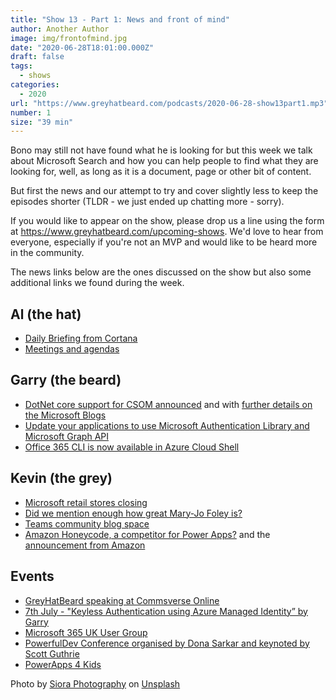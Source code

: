 ```yaml
---
title: "Show 13 - Part 1: News and front of mind"
author: Another Author
image: img/frontofmind.jpg
date: "2020-06-28T18:01:00.000Z"
draft: false
tags: 
  - shows
categories:
  - 2020
url: "https://www.greyhatbeard.com/podcasts/2020-06-28-show13part1.mp3"
number: 1
size: "39 min"
---
```


Bono may still not have found what he is looking for but this week we talk about Microsoft Search and how you can help people to find what they are looking for, well, as long as it is a document, page or other bit of content.

But first the news and our attempt to try and cover slightly less to keep the episodes shorter (TLDR - we just ended up chatting more - sorry).

<!--
<iframe src="https://open.spotify.com/embed-podcast/episode/3yLXjRsGxcQB7xTGECmKYz" width="100%" height="232" frameborder="0" allowtransparency="true" allow="encrypted-media"></iframe>
-->
If you would like to appear on the show, please drop us a line using the form at https://www.greyhatbeard.com/upcoming-shows. We'd love to hear from everyone, especially if you're not an MVP and would like to be heard more in the community.

The news links below are the ones discussed on the show but also some additional links we found during the week.

## Al (the hat)
- [Daily Briefing from Cortana](https://docs.microsoft.com/en-us/briefing/be-overview)
- [Meetings and agendas](https://blog.eardley.org.uk/2020/06/meeting-agendas-essential-or-optional/)


## Garry (the beard)
- [DotNet core support for CSOM announced](https://twitter.com/Microsoft365Dev/status/1275767384222109696) and with [further details on the Microsoft Blogs](https://developer.microsoft.com/en-us/microsoft-365/blogs/net-standard-version-of-sharepoint-online-csom-apis/)
- [Update your applications to use Microsoft Authentication Library and Microsoft Graph API](https://techcommunity.microsoft.com/t5/azure-active-directory-identity/update-your-applications-to-use-microsoft-authentication-library/ba-p/1257363)
- [Office 365 CLI is now available in Azure Cloud Shell](https://twitter.com/jsnover/status/1276138836217573376)

## Kevin (the grey)
- [Microsoft retail stores closing](https://www.zdnet.com/google-amp/article/microsoft-is-closing-its-physical-retail-stores/?__twitter_impression=true)
- [Did we mention enough how great Mary-Jo Foley is?](https://www.zdnet.com/meet-the-team/us/mary-jo-foley)
- [Teams community blog space](https://techcommunity.microsoft.com/t5/microsoft-teams-community-blog/welcome-to-the-microsoft-teams-community-blog-space/ba-p/1485088)
- [Amazon Honeycode, a competitor for Power Apps?](https://www.businessinsider.com/amazon-launches-honeycode-aws-build-apps-without-coding-2020-6?amp&r=US&IR=T&__twitter_impression=true) and the [announcement from Amazon](https://aws.amazon.com/blogs/aws/introducing-amazon-honeycode-build-web-mobile-apps-without-writing-code/)

## Events
- [GreyHatBeard speaking at Commsverse Online](https://online.commsverse.com/presentations/the-etiquette-of-teams-panel-session/)
- [7th July - "Keyless Authentication using Azure Managed Identity” by Garry](https://www.meetup.com/PowerPlatform-User-Group-Leeds/events/271357194/)
- [Microsoft 365 UK User Group](https://www.meetup.com/m365uk/events/271393430/)
- [PowerfulDev Conference organised by Dona Sarkar and keynoted by Scott Guthrie](https://powerfuldevsconf.splashthat.com)
- [PowerApps 4 Kids](https://t.co/wepjdtmrP0?amp=1)

<!--
<iframe src="https://open.spotify.com/embed-podcast/episode/3yLXjRsGxcQB7xTGECmKYz" width="100%" height="232" frameborder="0" allowtransparency="true" allow="encrypted-media"></iframe>
-->
Photo by [Siora Photography](https://unsplash.com/@siora18?utm_source=unsplash&utm_medium=referral&utm_content=creditCopyText) on [Unsplash](https://unsplash.com/@siora18)
